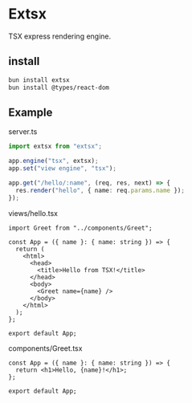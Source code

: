 # Extsx

TSX express rendering engine.

## install

```bash
bun install extsx
bun install @types/react-dom
```

## Example

server.ts

```ts
import extsx from "extsx";

app.engine("tsx", extsx);
app.set("view engine", "tsx");

app.get("/hello/:name", (req, res, next) => {
  res.render("hello", { name: req.params.name });
});
```

views/hello.tsx

```tsx
import Greet from "../components/Greet";

const App = ({ name }: { name: string }) => {
  return (
    <html>
      <head>
        <title>Hello from TSX!</title>
      </head>
      <body>
        <Greet name={name} />
      </body>
    </html>
  );
};

export default App;
```

components/Greet.tsx

```tsx
const App = ({ name }: { name: string }) => {
  return <h1>Hello, {name}!</h1>;
};

export default App;
```
